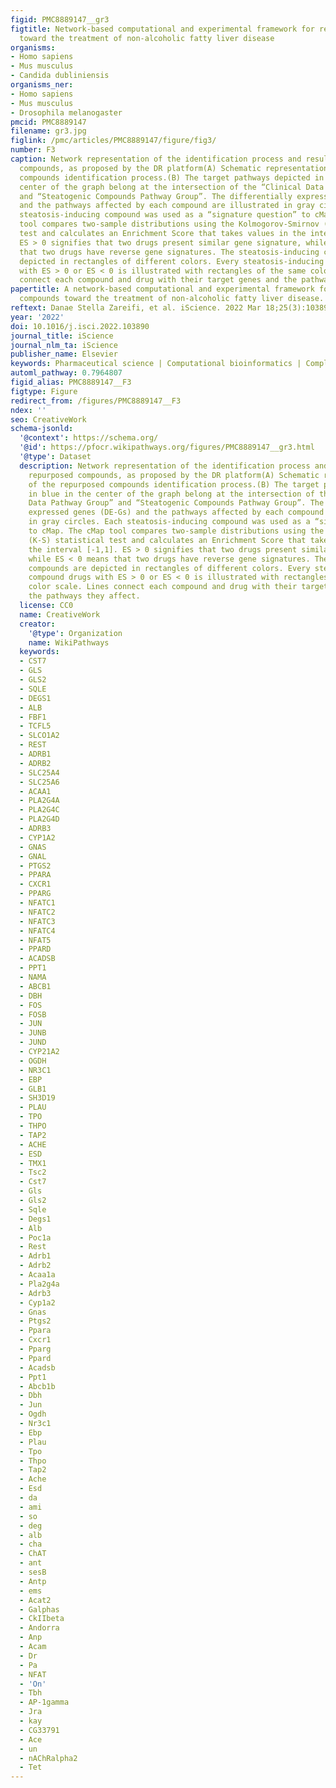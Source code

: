 ```yaml
---
figid: PMC8889147__gr3
figtitle: Network-based computational and experimental framework for repurposing compounds
  toward the treatment of non-alcoholic fatty liver disease
organisms:
- Homo sapiens
- Mus musculus
- Candida dubliniensis
organisms_ner:
- Homo sapiens
- Mus musculus
- Drosophila melanogaster
pmcid: PMC8889147
filename: gr3.jpg
figlink: /pmc/articles/PMC8889147/figure/fig3/
number: F3
caption: Network representation of the identification process and resulting repurposed
  compounds, as proposed by the DR platform(A) Schematic representation of the repurposed
  compounds identification process.(B) The target pathways depicted in blue in the
  center of the graph belong at the intersection of the “Clinical Data Pathway Group”
  and “Steatogenic Compounds Pathway Group”. The differentially expressed genes (DE-Gs)
  and the pathways affected by each compound are illustrated in gray circles. Each
  steatosis-inducing compound was used as a “signature question” to cMap. The cMap
  tool compares two-sample distributions using the Kolmogorov-Smirnov (K-S) statistical
  test and calculates an Enrichment Score that takes values in the interval [-1,1].
  ES > 0 signifies that two drugs present similar gene signature, while ES < 0 means
  that two drugs have reverse gene signatures. The steatosis-inducing compounds are
  depicted in rectangles of different colors. Every steatosis-inducing compound drugs
  with ES > 0 or ES < 0 is illustrated with rectangles of the same color scale. Lines
  connect each compound and drug with their target genes and the pathways they affect.
papertitle: A network-based computational and experimental framework for repurposing
  compounds toward the treatment of non-alcoholic fatty liver disease.
reftext: Danae Stella Zareifi, et al. iScience. 2022 Mar 18;25(3):103890.
year: '2022'
doi: 10.1016/j.isci.2022.103890
journal_title: iScience
journal_nlm_ta: iScience
publisher_name: Elsevier
keywords: Pharmaceutical science | Computational bioinformatics | Complex system biology
automl_pathway: 0.7964807
figid_alias: PMC8889147__F3
figtype: Figure
redirect_from: /figures/PMC8889147__F3
ndex: ''
seo: CreativeWork
schema-jsonld:
  '@context': https://schema.org/
  '@id': https://pfocr.wikipathways.org/figures/PMC8889147__gr3.html
  '@type': Dataset
  description: Network representation of the identification process and resulting
    repurposed compounds, as proposed by the DR platform(A) Schematic representation
    of the repurposed compounds identification process.(B) The target pathways depicted
    in blue in the center of the graph belong at the intersection of the “Clinical
    Data Pathway Group” and “Steatogenic Compounds Pathway Group”. The differentially
    expressed genes (DE-Gs) and the pathways affected by each compound are illustrated
    in gray circles. Each steatosis-inducing compound was used as a “signature question”
    to cMap. The cMap tool compares two-sample distributions using the Kolmogorov-Smirnov
    (K-S) statistical test and calculates an Enrichment Score that takes values in
    the interval [-1,1]. ES > 0 signifies that two drugs present similar gene signature,
    while ES < 0 means that two drugs have reverse gene signatures. The steatosis-inducing
    compounds are depicted in rectangles of different colors. Every steatosis-inducing
    compound drugs with ES > 0 or ES < 0 is illustrated with rectangles of the same
    color scale. Lines connect each compound and drug with their target genes and
    the pathways they affect.
  license: CC0
  name: CreativeWork
  creator:
    '@type': Organization
    name: WikiPathways
  keywords:
  - CST7
  - GLS
  - GLS2
  - SQLE
  - DEGS1
  - ALB
  - FBF1
  - TCFL5
  - SLCO1A2
  - REST
  - ADRB1
  - ADRB2
  - SLC25A4
  - SLC25A6
  - ACAA1
  - PLA2G4A
  - PLA2G4C
  - PLA2G4D
  - ADRB3
  - CYP1A2
  - GNAS
  - GNAL
  - PTGS2
  - PPARA
  - CXCR1
  - PPARG
  - NFATC1
  - NFATC2
  - NFATC3
  - NFATC4
  - NFAT5
  - PPARD
  - ACADSB
  - PPT1
  - NAMA
  - ABCB1
  - DBH
  - FOS
  - FOSB
  - JUN
  - JUNB
  - JUND
  - CYP21A2
  - OGDH
  - NR3C1
  - EBP
  - GLB1
  - SH3D19
  - PLAU
  - TPO
  - THPO
  - TAP2
  - ACHE
  - ESD
  - TMX1
  - Tsc2
  - Cst7
  - Gls
  - Gls2
  - Sqle
  - Degs1
  - Alb
  - Poc1a
  - Rest
  - Adrb1
  - Adrb2
  - Acaa1a
  - Pla2g4a
  - Adrb3
  - Cyp1a2
  - Gnas
  - Ptgs2
  - Ppara
  - Cxcr1
  - Pparg
  - Ppard
  - Acadsb
  - Ppt1
  - Abcb1b
  - Dbh
  - Jun
  - Ogdh
  - Nr3c1
  - Ebp
  - Plau
  - Tpo
  - Thpo
  - Tap2
  - Ache
  - Esd
  - da
  - ami
  - so
  - deg
  - alb
  - cha
  - ChAT
  - ant
  - sesB
  - Antp
  - ems
  - Acat2
  - Galphas
  - CkIIbeta
  - Andorra
  - Anp
  - Acam
  - Dr
  - Pa
  - NFAT
  - 'On'
  - Tbh
  - AP-1gamma
  - Jra
  - kay
  - CG33791
  - Ace
  - un
  - nAChRalpha2
  - Tet
---
```

